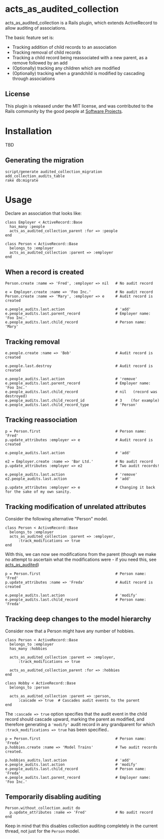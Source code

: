 acts_as_audited_collection
==========================

acts_as_audited_collection is a Rails plugin, which extends ActiveRecord to allow auditing of associations.

The basic feature set is:

- Tracking addition of child records to an association
- Tracking removal of child records
- Tracking a child record being reassociated with a new parent, as a remove followed by an add
- (Optionally) tracking any children which are modified
- (Optionally) tracking when a grandchild is modified by cascading through associations

License
-------

This plugin is released under the MIT license, and was contributed to the Rails community by the good people at [Software Projects](http://sp.com.au/).

Installation
============

TBD

Generating the migration
------------------------

    script/generate audited_collection_migration add_collection_audits_table
    rake db:migrate

Usage
=====

Declare an association that looks like:

    class Employer < ActiveRecord::Base
      has_many :people
      acts_as_audited_collection_parent :for => :people
    end

    class Person < ActiveRecord::Base
      belongs_to :employer
      acts_as_audited_collection :parent => :employer
    end

When a record is created
-------------------------

    Person.create :name => 'Fred', :employer => nil   # No audit record

    e = Employer.create :name => 'Foo Inc.'           # No audit record
    Person.create :name => 'Mary', :employer => e     # Audit record is created

    e.people_audits.last.action                       # 'add'
    e.people_audits.last.parent_record                # Employer name: 'Foo Inc.'
    e.people_audits.last.child_record                 # Person name: 'Mary'

Tracking removal
----------------

    e.people.create :name => 'Bob'                    # Audit record is created

    e.people.last.destroy                             # Audit record is created

    e.people_audits.last.action                       # 'remove'
    e.people_audits.last.parent_record                # Employer name: 'Foo Inc.'
    e.people_audits.last.child_record                 # nil   (record was destroyed)
    e.people_audits.last.child_record_id              # 3    (for example)
    e.people_audits.last.child_record_type            # 'Person'

Tracking reassociation
----------------------

    p = Person.first                                  # Person name: 'Fred'
    p.update_attributes :employer => e                # Audit record is created

    e.people_audits.last.action                       # 'add'

    e2 = Employer.create :name => 'Bar Ltd.'          # No audit record
    p.update_attributes :employer => e2               # Two audit records!

    e.people_audits.last.action                       # 'remove'
    e2.people_audits.last.action                      # 'add'

    p.update_attributes :employer => e                # Changing it back for the sake of my own sanity.

Tracking modification of unrelated attributes
----------------------------------------------

Consider the following alternative "Person" model.

    class Person < ActiveRecord::Base
      belongs_to :employer
      acts_as_audited_collection :parent => :employer,
          :track_modifications => true
    end

With this, we can now see modifications from the parent (though we make no attempt to ascertain what the modifications were - if you need this, see [acts_as_audited](http://github.com/collectiveidea/acts_as_audited))

    p = Person.first                                  # Person name: 'Fred'
    p.update_attributes :name => 'Freda'              # Audit record is created

    e.people_audits.last.action                       # 'modify'
    e.people_audits.last.child_record                 # Person name: 'Freda'

Tracking deep changes to the model hierarchy
--------------------------------------------

Consider now that a Person might have any number of hobbies.

    class Person < ActiveRecord::Base
      belongs_to :employer
      has_many :hobbies

      acts_as_audited_collection :parent => :employer,
          :track_modifications => true

      acts_as_audited_collection_parent :for => :hobbies
    end

    class Hobby < ActiveRecord::Base
      belongs_to :person

      acts_as_audited_collection :parent => :person,
          :cascade => true  # Cascades audit events to the parent
    end

The `:cascade => true` option specifies that the audit event in the child record should cascade upward, marking the parent as modified, and therefore generating a `'modify'` audit record in any grandparent for which `:track_modifications => true` has been specified..

    p = Person.first                                  # Person name: 'Freda'
    p.hobbies.create :name => 'Model Trains'          # Two audit records created.

    p.hobbies_audits.last.action                      # 'add'
    e.people_audits.last.action                       # 'modify'
    e.people_audits.last.child_record                 # Person name: 'Freda'
    e.people_audits.last.parent_record                # Employer name: 'Foo Inc.'

Temporarily disabling auditing
------------------------------

    Person.without_collection_audit do
      p.update_attributes :name => 'Fred'             # No audit record
    end

Keep in mind that this disables collection auditing completely in the current thread, not just for the `Person` model.
